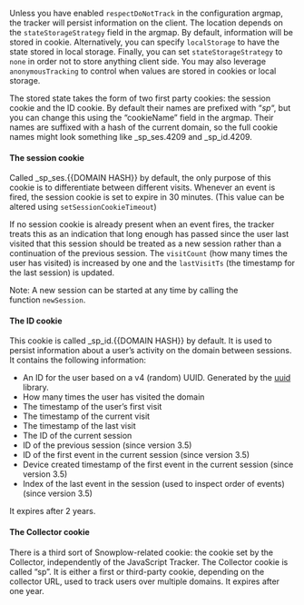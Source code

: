 Unless you have enabled `respectDoNotTrack` in the configuration argmap, the tracker will persist information on the client. The location depends on the `stateStorageStrategy` field in the argmap. By default, information will be stored in cookie. Alternatively, you can specify `localStorage` to have the state stored in local storage. Finally, you can set `stateStorageStrategy` to `none` in order not to store anything client side. You may also leverage `anonymousTracking` to control when values are stored in cookies or local storage.

The stored state takes the form of two first party cookies: the session cookie and the ID cookie. By default their names are prefixed with “_sp_“, but you can change this using the “cookieName” field in the argmap. Their names are suffixed with a hash of the current domain, so the full cookie names might look something like _sp_ses.4209 and _sp_id.4209.

#### The session cookie

Called _sp_ses.{{DOMAIN HASH}} by default, the only purpose of this cookie is to differentiate between different visits. Whenever an event is fired, the session cookie is set to expire in 30 minutes. (This value can be altered using `setSessionCookieTimeout`)

If no session cookie is already present when an event fires, the tracker treats this as an indication that long enough has passed since the user last visited that this session should be treated as a new session rather than a continuation of the previous session. The `visitCount` (how many times the user has visited) is increased by one and the `lastVisitTs` (the timestamp for the last session) is updated.

Note: A new session can be started at any time by calling the function `newSession`.

#### The ID cookie

This cookie is called _sp_id.{{DOMAIN HASH}} by default. It is used to persist information about a user’s activity on the domain between sessions. It contains the following information:

- An ID for the user based on a v4 (random) UUID. Generated by the [uuid](https://www.npmjs.com/package/uuid) library.
- How many times the user has visited the domain
- The timestamp of the user’s first visit
- The timestamp of the current visit
- The timestamp of the last visit
- The ID of the current session
- ID of the previous session (since version 3.5)
- ID of the first event in the current session (since version 3.5)
- Device created timestamp of the first event in the current session (since version 3.5)
- Index of the last event in the session (used to inspect order of events) (since version 3.5)

It expires after 2 years.

#### The Collector cookie

There is a third sort of Snowplow-related cookie: the cookie set by the Collector, independently of the JavaScript Tracker. The Collector cookie is called “sp”. It is either a first or third-party cookie, depending on the collector URL, used to track users over multiple domains. It expires after one year.
